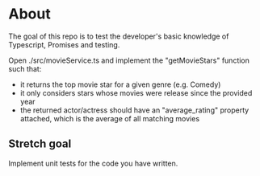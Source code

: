 # About

The goal of this repo is to test the developer's basic knowledge of Typescript, Promises and testing.

Open ./src/movieService.ts and implement the "getMovieStars" function such that:

-   it returns the top movie star for a given genre (e.g. Comedy)
-   it only considers stars whose movies were release since the provided year
-   the returned actor/actress should have an "average_rating" property attached, which is the average of all matching movies

## Stretch goal

Implement unit tests for the code you have written.
